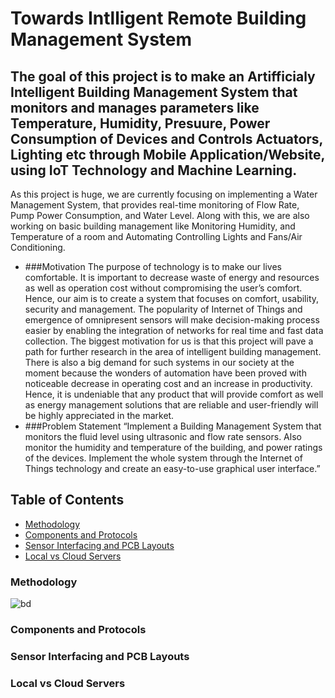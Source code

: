 # Towards Intlligent Remote Building Management System
## The goal of this project is to make an Artifficialy Intelligent Building Management System that monitors and manages parameters like Temperature, Humidity, Presuure, Power Consumption of Devices and Controls Actuators, Lighting etc through Mobile Application/Website, using IoT Technology and Machine Learning.
As this project is huge, we are currently focusing on implementing a Water Management System, that provides real-time monitoring of Flow Rate, Pump Power Consumption, and Water Level. Along with this, we are also working on basic building management like Monitoring Humidity, and Temperature of a room and Automating Controlling Lights and Fans/Air Conditioning. 
- ###Motivation
The purpose of technology is to make our lives comfortable. It is important to decrease waste of energy and resources as well as operation cost without compromising the user’s comfort. Hence, our aim is to create a system that focuses on comfort, usability, security and management. The popularity of Internet of Things and emergence of omnipresent sensors will make decision-making process easier by enabling the integration of networks for real time and fast data collection. The biggest motivation for us is that this project will pave a path for further research in the area of intelligent building management. There is also a big demand for such systems in our society at the moment because the wonders of automation have been proved with noticeable decrease in operating cost and an increase in productivity. Hence, it is undeniable that any product that will provide comfort as well as energy management solutions that are reliable and user-friendly will be highly appreciated in the market. 
- ###Problem Statement 
“Implement a Building Management System that monitors the fluid level using ultrasonic and flow rate sensors. Also monitor the humidity and temperature of the building, and power ratings of the devices. Implement the whole system through the Internet of Things technology and create an easy-to-use graphical user interface.”
## Table of Contents
- [Methodology](#Methodology)
- [Components and Protocols](#Components-and-Protocols)
- [Sensor Interfacing and PCB Layouts](#Sensor-Interfacing-and-PCB-Layouts)
- [Local vs Cloud Servers](#Local-vs-Cloud-Servers)
### Methodology
![bd](https://user-images.githubusercontent.com/93503745/160241451-a8d96461-17f2-41ff-9a2a-8567d1191779.png)
### Components and Protocols
### Sensor Interfacing and PCB Layouts
### Local vs Cloud Servers
